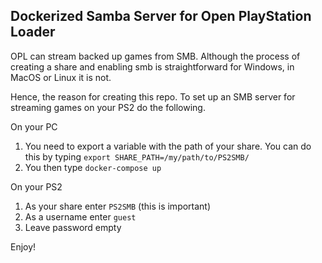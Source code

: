 ## Dockerized Samba Server for Open PlayStation Loader

OPL can stream backed up games from SMB. Although the process of creating a share
and enabling smb is straightforward for Windows, in MacOS or Linux it is not.

Hence, the reason for creating this repo. To set up an SMB server for streaming
games on your PS2 do the following.


On your PC

1. You need to export a variable with the path of your share. You can do this by typing `export SHARE_PATH=/my/path/to/PS2SMB/`
2. You then type `docker-compose up`


On your PS2

1. As your share enter `PS2SMB` (this is important)
2. As a username enter `guest`
3. Leave password empty

Enjoy!
